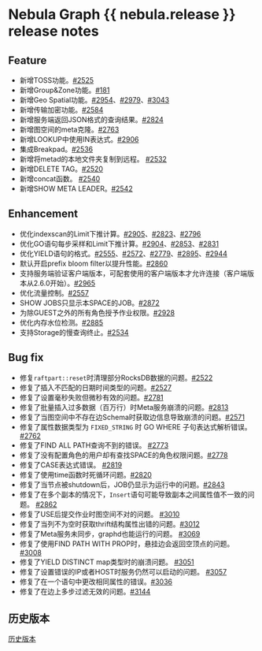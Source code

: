 # Nebula Graph {{ nebula.release }} release notes

## Feature

- 新增TOSS功能。[#2525](https://github.com/vesoft-inc/nebula/pull/2525)
- 新增Group&Zone功能。[#181](https://github.com/vesoft-inc/nebula-storage/pull/181)
- 新增Geo Spatial功能。[#2954](https://github.com/vesoft-inc/nebula/pull/2954)、[#2979](https://github.com/vesoft-inc/nebula/pull/2979)、[#3043](https://github.com/vesoft-inc/nebula/pull/3043)
- 新增传输加密功能。[#2584](https://github.com/vesoft-inc/nebula/pull/2584)
- 新增服务端返回JSON格式的查询结果。[#2824](https://github.com/vesoft-inc/nebula/pull/2824)
- 新增图空间的meta克隆。[#2763](https://github.com/vesoft-inc/nebula/pull/2763)
- 新增LOOKUP中使用IN表达式。[#2906](https://github.com/vesoft-inc/nebula/pull/2906)
- 集成Breakpad。[#2536](https://github.com/vesoft-inc/nebula/pull/2536)
- 新增将metad的本地文件夹复制到远程。 [#2532](https://github.com/vesoft-inc/nebula/pull/2532)
- 新增DELETE TAG。[#2520](https://github.com/vesoft-inc/nebula/pull/2520)
- 新增concat函数。 [#2540](https://github.com/vesoft-inc/nebula/pull/2540)
- 新增SHOW META LEADER。[#2542](https://github.com/vesoft-inc/nebula/pull/2542)

## Enhancement

- 优化indexscan的Limit下推计算。[#2905](https://github.com/vesoft-inc/nebula/pull/2905)、[#2823](https://github.com/vesoft-inc/nebula/pull/2823)、[#2796](https://github.com/vesoft-inc/nebula/pull/2796)
- 优化GO语句每步采样和Limit下推计算。[#2904](https://github.com/vesoft-inc/nebula/pull/2904)、[#2853](https://github.com/vesoft-inc/nebula/pull/2853)、[#2831](https://github.com/vesoft-inc/nebula/pull/2831)
- 优化YIELD语句的格式。[#2555](https://github.com/vesoft-inc/nebula/pull/2555)、[#2572](https://github.com/vesoft-inc/nebula/pull/2572)、[#2779](https://github.com/vesoft-inc/nebula/pull/2779)、[#2895](https://github.com/vesoft-inc/nebula/pull/2895)、[#2944](https://github.com/vesoft-inc/nebula/pull/2944)
- 默认开启prefix bloom filter以提升性能。[#2860](https://github.com/vesoft-inc/nebula/pull/2860)
- 支持服务端验证客户端版本，可配套使用的客户端版本才允许连接（客户端版本从2.6.0开始）。[#2965](https://github.com/vesoft-inc/nebula/pull/2965)
- 优化流量控制。[#2557](https://github.com/vesoft-inc/nebula/pull/2557)
- SHOW JOBS只显示本SPACE的JOB。[#2872](https://github.com/vesoft-inc/nebula/pull/2872)
- 为除GUEST之外的所有角色授予作业权限。[#2928](https://github.com/vesoft-inc/nebula/pull/2928)
- 优化内存水位检测。[#2885](https://github.com/vesoft-inc/nebula/pull/2885)
- 支持Storage的慢查询终止。[#2534](https://github.com/vesoft-inc/nebula/pull/2534)

## Bug fix

- 修复`raftpart::reset`时清理部分RocksDB数据的问题。[#2522](https://github.com/vesoft-inc/nebula/pull/2522)
- 修复了插入不匹配的日期时间类型的问题。[#2527](https://github.com/vesoft-inc/nebula/pull/2527)
- 修复了设置毫秒失败但微秒有效的问题。[#2781](https://github.com/vesoft-inc/nebula/pull/2781)
- 修复了批量插入过多数据（百万行）时Meta服务崩溃的问题。[#2813](https://github.com/vesoft-inc/nebula/pull/2813)
- 修复了当图空间中不存在边Schema时获取边信息导致崩溃的问题。[#2571](https://github.com/vesoft-inc/nebula/pull/2571)
- 修复了属性数据类型为 `FIXED_STRING` 时 GO WHERE 子句表达式解析错误。[#2762](https://github.com/vesoft-inc/nebula/pull/2762)
- 修复了FIND ALL PATH查询不到的错误。 [#2773](https://github.com/vesoft-inc/nebula/pull/2773)
- 修复了没有配置角色的用户却有查找SPACE的角色权限问题。[#2778](https://github.com/vesoft-inc/nebula/pull/2778)
- 修复了CASE表达式错误。 [#2819](https://github.com/vesoft-inc/nebula/pull/2819)
- 修复了使用time函数时死循环问题。[#2820](https://github.com/vesoft-inc/nebula/pull/2820)
- 修复了当节点被shutdown后，JOB仍显示为运行中的问题。[#2843](https://github.com/vesoft-inc/nebula/pull/2843)
- 修复了在多个副本的情况下，`Insert`语句可能导致副本之间属性值不一致的问题。 [#2862](https://github.com/vesoft-inc/nebula/pull/2862)
- 修复了USE后提交作业时图空间不对的问题。 [#3010](https://github.com/vesoft-inc/nebula/pull/3010)
- 修复了当列不为空时获取thrift结构属性出错的问题。[#3012](https://github.com/vesoft-inc/nebula/pull/3012)
- 修复了Meta服务未同步，graphd也能运行的问题。 [#3069](https://github.com/vesoft-inc/nebula/pull/3069)
- 修复了使用FIND PATH WITH PROP时，悬挂边会返回空顶点的问题。 [#3008](https://github.com/vesoft-inc/nebula/pull/3008)
- 修复了YIELD DISTINCT map类型时的崩溃问题。 [#3051](https://github.com/vesoft-inc/nebula/pull/3051)
- 修复了设置错误的IP或者HOST时服务仍然可以启动的问题。 [#3057](https://github.com/vesoft-inc/nebula/pull/3057)
- 修复了在一个语句中更改相同属性的错误。[#3036](https://github.com/vesoft-inc/nebula/pull/3036)
- 修复了在边上多步过滤无效的问题。[#3144](https://github.com/vesoft-inc/nebula/pull/3144)

## 历史版本

[历史版本](https://nebula-graph.com.cn/tags/release-note/)
